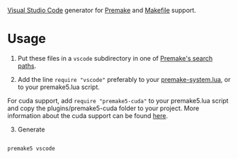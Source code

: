 [Visual Studio Code](https://code.visualstudio.com/) generator for [Premake](https://github.com/premake/premake-core) and [Makefile](https://www.gnu.org/software/make/) support.

# Usage
1. Put these files in a `vscode` subdirectory in one of [Premake's search paths](https://github.com/premake/premake-core/wiki/Locating-Scripts).

2. Add the line `require "vscode"` preferably to your [premake-system.lua](https://github.com/premake/premake-core/wiki/System-Scripts), or to your premake5.lua script.

For cuda support, add `require "premake5-cuda"` to your premake5.lua script and copy the plugins/premake5-cuda folder to your project.
More information about the cuda support can be found [here](https://github.com/theComputeKid/premake5-cuda).

3. Generate 
```sh

premake5 vscode
```
